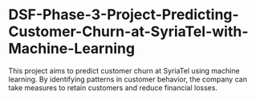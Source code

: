 # DSF-Phase-3-Project-Predicting-Customer-Churn-at-SyriaTel-with-Machine-Learning
This project aims to predict customer churn at SyriaTel using machine learning. By identifying patterns in customer behavior, the company can take measures to retain customers and reduce financial losses.
